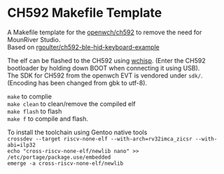 CH592 Makefile Template
=======================

A Makefile template for the [openwch/ch592](https://github.com/openwch/ch592) to remove the need for MounRiver Studio.\
Based on [rgoulter/ch592-ble-hid-keyboard-example](https://github.com/rgoulter/ch592-ble-hid-keyboard-example)


The elf can be flashed to the CH592 using [wchisp](https://github.com/ch32-rs/wchisp). (Enter the CH592 bootloader by holding down BOOT when connecting it using USB).\
The SDK for CH592 from the openwch EVT is vendored under ``sdk/``. (Encoding has been changed from gbk to utf-8). 

``make`` to complie \
``make clean`` to clean/remove the compiled elf \
``make flash`` to flash \
``make f`` to compile and flash.



To install the toolchain using Gentoo native tools\
``crossdev --target riscv-none-elf --with-arch=rv32imca_zicsr --with-abi=ilp32``\
``echo "cross-riscv-none-elf/newlib nano" >> /etc/portage/package.use/embedded``\
``emerge -a cross-riscv-none-elf/newlib``
